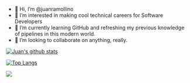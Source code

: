 - 👋 Hi, I’m @juanramollino
- 👀 I’m interested in making cool technical careers for Software Developers
- 🌱 I’m currently learning GitHub and refreshing my previous knowledge of pipelines in this modern world.
- 💞️ I’m looking to collaborate on anything, really.

[![Juan's github stats](https://github-readme-stats.vercel.app/api?username=juanramollino&count_private=true&show_icons=true)](https://github.com/anuraghazra/github-readme-stats)

[![Top Langs](https://github-readme-stats.vercel.app/api/top-langs/?username=juanramollino&layout=compact)](https://github.com/anuraghazra/github-readme-stats)

![](https://komarev.com/ghpvc/?username=juanramollino)

<!---
juanramollino/juanramollino is a ✨ special ✨ repository because its `README.md` (this file) appears on your GitHub profile.
You can click the Preview link to take a look at your changes.
--->
